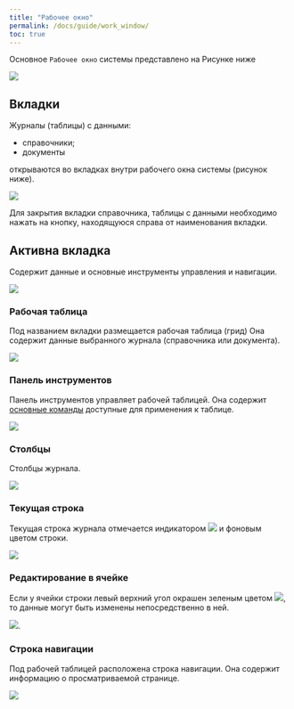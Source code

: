 ```yaml
---
title: "Рабочее окно"
permalink: /docs/guide/work_window/
toc: true
---
```


Основное `Рабочее окно` системы представлено на Рисунке ниже

![](../../images/arctl_work_window.png)

## Вкладки
Журналы (таблицы) с данными:
- справочники;
- документы

открываются во вкладках внутри рабочего окна системы (рисунок ниже).

![](../../images/arctl_work_window_tab.png)

Для закрытия вкладки справочника, таблицы с данными необходимо нажать на кнопку,
находящуюся справа от наименования вкладки.

## Активна вкладка
Содержит данные и основные инструменты управления и навигации.

![](../../images/arctl_work_window_tab_activ.png)

### Рабочая таблица
Под названием вкладки размещается рабочая таблица (грид)
Она содержит данные выбранного журнала (справочника или документа).

![](../../images/arctl_work_window_grid.png)

### Панель инструментов
Панель инструментов управляет рабочей таблицей.
Она содержит [основные команды](/grid_tools/tools.md) доступные для применения к таблице.

![](../../images/arctl_work_window_panel.png)

### Столбцы
Столбцы журнала.

![](../../images/arctl_work_window_columns.png)

### Текущая строка
Текущая строка журнала отмечается индикатором
![](../../images/grid_tools/rowindicator.png) и фоновым цветом строки.

![](../../images/arctl_work_window_current_record.png)

### Редактирование в ячейке
Если у ячейки строки левый верхний угол окрашен зеленым цветом
![](../../images/grid_tools/cell_editable.png),
то данные могут быть изменены непосредственно в ней.

![](../../images/arctl_work_window_cell_edit.png).

### Строка навигации
Под рабочей таблицей расположена строка навигации.
Она содержит информацию о просматриваемой странице.

![](../../images/arctl_work_window_nav.png)
